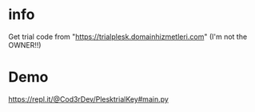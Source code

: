 # info

Get trial code from "https://trialplesk.domainhizmetleri.com" (I'm not the OWNER!!)

# Demo

https://repl.it/@Cod3rDev/PlesktrialKey#main.py
